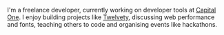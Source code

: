 I'm a freelance developer, currently working on developer tools at [Capital One](https://capitalone.co.uk/). I enjoy building projects like [Twelvety](https://github.com/gregives/Twelvety), discussing web performance and fonts, teaching others to code and organising events like hackathons.
